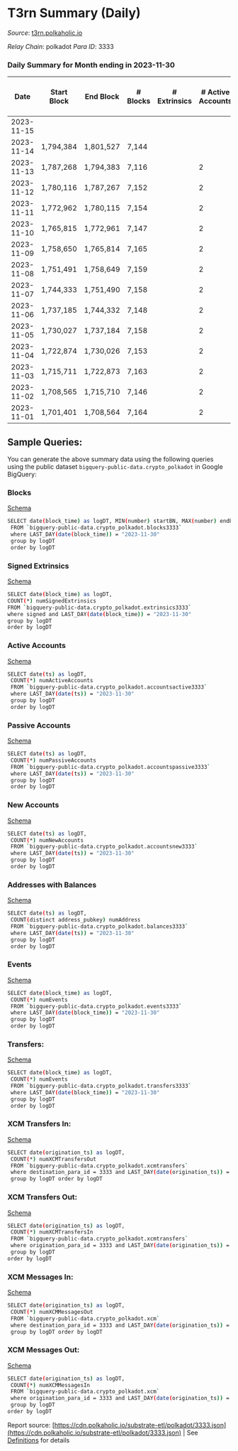 # T3rn Summary (Daily)

_Source_: [t3rn.polkaholic.io](https://t3rn.polkaholic.io)

*Relay Chain*: polkadot
*Para ID*: 3333



### Daily Summary for Month ending in 2023-11-30


| Date    | Start Block | End Block | # Blocks | # Extrinsics | # Active Accounts | # Passive Accounts | # New Accounts | # Addresses | # Events  | # Transfers ($USD) | # XCM Transfers In ($USD) | # XCM Transfers Out ($USD) | # XCM In | # XCM Out | Issues |
|---------|-------------|-----------|----------|--------------|-------------------|--------------------|----------------|-------------|-----------|--------------------|---------------------------|----------------------------|----------|-----------|--------|
| 2023-11-15 |  |  |  |  |  |  |  |  |  |   |   |   |  |  |  |
| 2023-11-14 | 1,794,384 | 1,801,527 | 7,144 |  |  |  |  |  | 14,305 |   |   |   |  |  |  |
| 2023-11-13 | 1,787,268 | 1,794,383 | 7,116 |  | 2 |  |  | 1 | 14,239 |   |   |   |  |  |  |
| 2023-11-12 | 1,780,116 | 1,787,267 | 7,152 |  | 2 |  |  | 1 | 14,311 |   |   |   |  |  |  |
| 2023-11-11 | 1,772,962 | 1,780,115 | 7,154 |  | 2 |  |  | 1 | 14,315 |   |   |   |  |  |  |
| 2023-11-10 | 1,765,815 | 1,772,961 | 7,147 |  | 2 |  |  | 1 | 14,300 |   |   |   |  |  |  |
| 2023-11-09 | 1,758,650 | 1,765,814 | 7,165 |  | 2 |  |  | 1 | 14,337 |   |   |   |  |  |  |
| 2023-11-08 | 1,751,491 | 1,758,649 | 7,159 |  | 2 |  |  | 1 | 14,325 |   |   |   |  |  |  |
| 2023-11-07 | 1,744,333 | 1,751,490 | 7,158 |  | 2 |  |  | 1 | 14,323 |   |   |   |  |  |  |
| 2023-11-06 | 1,737,185 | 1,744,332 | 7,148 |  | 2 |  |  | 1 | 14,303 |   |   |   |  |  |  |
| 2023-11-05 | 1,730,027 | 1,737,184 | 7,158 |  | 2 |  |  | 1 | 14,323 |   |   |   |  |  |  |
| 2023-11-04 | 1,722,874 | 1,730,026 | 7,153 |  | 2 |  |  | 1 | 14,665 |   |   |   |  |  |  |
| 2023-11-03 | 1,715,711 | 1,722,873 | 7,163 |  | 2 |  |  | 1 | 14,333 |   |   |   |  |  |  |
| 2023-11-02 | 1,708,565 | 1,715,710 | 7,146 |  | 2 |  |  | 1 | 14,299 |   |   |   |  |  |  |
| 2023-11-01 | 1,701,401 | 1,708,564 | 7,164 |  | 2 |  |  | 1 | 14,335 |   |   |   |  |  |  |

## Sample Queries:
You can generate the above summary data using the following queries using the public dataset `bigquery-public-data.crypto_polkadot` in Google BigQuery:


### Blocks 

[Schema](https://github.com/colorfulnotion/substrate-etl/blob/main/schema/blocks.json)

```bash
SELECT date(block_time) as logDT, MIN(number) startBN, MAX(number) endBN, COUNT(*) numBlocks 
 FROM `bigquery-public-data.crypto_polkadot.blocks3333`  
 where LAST_DAY(date(block_time)) = "2023-11-30" 
 group by logDT 
 order by logDT
```

### Signed Extrinsics 

[Schema](https://github.com/colorfulnotion/substrate-etl/blob/main/schema/extrinsics.json)

```bash
SELECT date(block_time) as logDT, 
COUNT(*) numSignedExtrinsics 
FROM `bigquery-public-data.crypto_polkadot.extrinsics3333`  
where signed and LAST_DAY(date(block_time)) = "2023-11-30" 
group by logDT 
order by logDT
```

### Active Accounts 

[Schema](https://github.com/colorfulnotion/substrate-etl/blob/main/schema/accountsactive.json)

```bash
SELECT date(ts) as logDT, 
 COUNT(*) numActiveAccounts 
 FROM `bigquery-public-data.crypto_polkadot.accountsactive3333` 
 where LAST_DAY(date(ts)) = "2023-11-30" 
 group by logDT 
 order by logDT
```

### Passive Accounts 

[Schema](https://github.com/colorfulnotion/substrate-etl/blob/main/schema/accountspassive.json)

```bash
SELECT date(ts) as logDT, 
 COUNT(*) numPassiveAccounts 
 FROM `bigquery-public-data.crypto_polkadot.accountspassive3333` 
 where LAST_DAY(date(ts)) = "2023-11-30" 
 group by logDT 
 order by logDT
```

### New Accounts 

[Schema](https://github.com/colorfulnotion/substrate-etl/blob/main/schema/accountsnew.json)

```bash
SELECT date(ts) as logDT, 
 COUNT(*) numNewAccounts 
 FROM `bigquery-public-data.crypto_polkadot.accountsnew3333` 
 where LAST_DAY(date(ts)) = "2023-11-30" 
 group by logDT
 order by logDT
```

### Addresses with Balances 

[Schema](https://github.com/colorfulnotion/substrate-etl/blob/main/schema/balances.json)

```bash
SELECT date(ts) as logDT,
 COUNT(distinct address_pubkey) numAddress 
 FROM `bigquery-public-data.crypto_polkadot.balances3333` 
 where LAST_DAY(date(ts)) = "2023-11-30" 
 group by logDT 
 order by logDT
```

### Events 

[Schema](https://github.com/colorfulnotion/substrate-etl/blob/main/schema/events.json)

```bash
SELECT date(block_time) as logDT, 
 COUNT(*) numEvents 
 FROM `bigquery-public-data.crypto_polkadot.events3333` 
 where LAST_DAY(date(block_time)) = "2023-11-30" 
 group by logDT 
 order by logDT
```

### Transfers:

[Schema](https://github.com/colorfulnotion/substrate-etl/blob/main/schema/transfers.json)

```bash
SELECT date(block_time) as logDT, 
 COUNT(*) numEvents 
 FROM `bigquery-public-data.crypto_polkadot.transfers3333` 
 where LAST_DAY(date(block_time)) = "2023-11-30" 
 group by logDT 
 order by logDT
```

### XCM Transfers In: 

[Schema](https://github.com/colorfulnotion/substrate-etl/blob/main/schema/xcmtransfers.json)

```bash
SELECT date(origination_ts) as logDT, 
 COUNT(*) numXCMTransfersOut 
 FROM `bigquery-public-data.crypto_polkadot.xcmtransfers` 
 where destination_para_id = 3333 and LAST_DAY(date(origination_ts)) = "2023-11-30" 
 group by logDT order by logDT
```

### XCM Transfers Out: 

[Schema](https://github.com/colorfulnotion/substrate-etl/blob/main/schema/xcmtransfers.json)

```bash
SELECT date(origination_ts) as logDT, 
 COUNT(*) numXCMTransfersIn 
 FROM `bigquery-public-data.crypto_polkadot.xcmtransfers` 
 where origination_para_id = 3333 and LAST_DAY(date(origination_ts)) = "2023-11-30" 
 group by logDT 
order by logDT
```

### XCM Messages In: 

[Schema](https://github.com/colorfulnotion/substrate-etl/blob/main/schema/xcm.json)

```bash
SELECT date(origination_ts) as logDT, 
 COUNT(*) numXCMMessagesOut 
 FROM `bigquery-public-data.crypto_polkadot.xcm` 
 where destination_para_id = 3333 and LAST_DAY(date(origination_ts)) = "2023-11-30" 
 group by logDT order by logDT
```

### XCM Messages Out: 

[Schema](https://github.com/colorfulnotion/substrate-etl/blob/main/schema/xcm.json)

```bash
SELECT date(origination_ts) as logDT, 
 COUNT(*) numXCMMessagesIn 
 FROM `bigquery-public-data.crypto_polkadot.xcm` 
 where origination_para_id = 3333 and LAST_DAY(date(origination_ts)) = "2023-11-30" 
 group by logDT 
order by logDT
```


Report source: [https://cdn.polkaholic.io/substrate-etl/polkadot/3333.json](https://cdn.polkaholic.io/substrate-etl/polkadot/3333.json) | See [Definitions](/DEFINITIONS.md) for details
